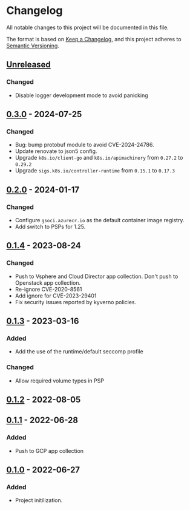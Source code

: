 # Changelog

All notable changes to this project will be documented in this file.

The format is based on [Keep a Changelog](https://keepachangelog.com/en/1.0.0/),
and this project adheres to [Semantic Versioning](https://semver.org/spec/v2.0.0.html).

## [Unreleased]

### Changed

- Disable logger development mode to avoid panicking

## [0.3.0] - 2024-07-25

### Changed

- Bug: bump protobuf module to avoid CVE-2024-24786.
- Update renovate to json5 config.
- Upgrade `k8s.io/client-go` and `k8s.io/apimachinery` from `0.27.2` to `0.29.2`
- Upgrade `sigs.k8s.io/controller-runtime` from `0.15.1` to `0.17.3`

## [0.2.0] - 2024-01-17

### Changed

- Configure `gsoci.azurecr.io` as the default container image registry.
- Add switch to PSPs for 1.25.

## [0.1.4] - 2023-08-24

### Changed

- Push to Vsphere and Cloud Director app collection. Don't push to Openstack app collection.
- Re-ignore CVE-2020-8561
- Add ignore for CVE-2023-29401
- Fix security issues reported by kyverno policies.

## [0.1.3] - 2023-03-16

### Added

- Add the use of the runtime/default seccomp profile

### Changed

- Allow required volume types in PSP

## [0.1.2] - 2022-08-05

## [0.1.1] - 2022-06-28

### Added

- Push to GCP app collection

## [0.1.0] - 2022-06-27

### Added

- Project initilization.

[Unreleased]: https://github.com/giantswarm/deletion-blocker-operator/compare/v0.3.0...HEAD
[0.3.0]: https://github.com/giantswarm/deletion-blocker-operator/compare/v0.2.0...v0.3.0
[0.2.0]: https://github.com/giantswarm/deletion-blocker-operator/compare/v0.1.4...v0.2.0
[0.1.4]: https://github.com/giantswarm/deletion-blocker-operator/compare/v0.1.3...v0.1.4
[0.1.3]: https://github.com/giantswarm/deletion-blocker-operator/compare/v0.1.2...v0.1.3
[0.1.2]: https://github.com/giantswarm/deletion-blocker-operator/compare/v0.1.1...v0.1.2
[0.1.1]: https://github.com/giantswarm/deletion-blocker-operator/compare/v0.1.0...v0.1.1
[0.1.0]: https://github.com/giantswarm/deletion-blocker-operator/releases/tag/v0.1.0
